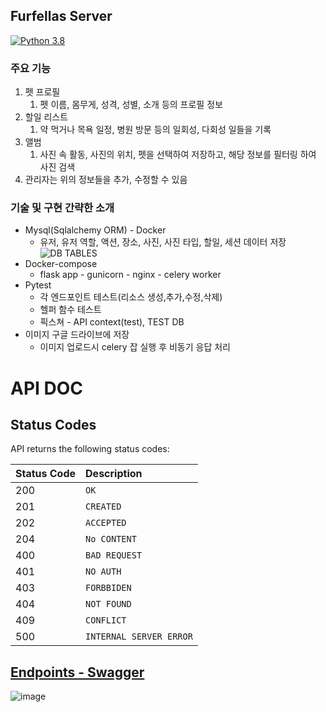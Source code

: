 ## Furfellas Server
[![Python 3.8](https://img.shields.io/badge/python-v3.8-blue)](https://www.python.org/downloads/release/python-380/)
### 주요 기능
1. 펫 프로필
   1. 펫 이름, 몸무게, 성격, 성별, 소개 등의 프로필 정보
2. 할일 리스트
   1. 약 먹거나 목욕 일정, 병원 방문 등의 일회성, 다회성 일들을 기록
3. 앨범
   1. 사진 속 활동, 사진의 위치, 펫을 선택하여 저장하고, 해당 정보를 필터링 하여 사진 검색
4. 관리자는 위의 정보들을 추가, 수정할 수 있음
### 기술 및 구현 간략한 소개
* Mysql(Sqlalchemy ORM) - Docker
  * 유저, 유저 역할, 액션, 장소, 사진, 사진 타입, 할일, 세션 데이터 저장 
  ![DB TABLES](https://user-images.githubusercontent.com/47915302/150068250-8911080d-79d7-4988-abd9-c88d3d180385.png)
* Docker-compose
  * flask app - gunicorn - nginx - celery worker
* Pytest 
  * 각 엔드포인트 테스트(리소스 생성,추가,수정,삭제)
  * 헬퍼 함수 테스트
  * 픽스쳐 - API context(test), TEST DB
* 이미지 구글 드라이브에 저장
  * 이미지 업로드시 celery 잡 실행 후 비동기 응답 처리
# API DOC
<!-- ## Authorization
| Key | Value | 
| :--- | :--- | 
| `Authorization` | Session key | -->

## Status Codes

API returns the following status codes:

| Status Code | Description |
| :--- | :--- |
| 200 | `OK` |
| 201 | `CREATED` |
| 202 | `ACCEPTED` |
| 204 | `No CONTENT` |
| 400 | `BAD REQUEST` |
| 401 | `NO AUTH` |
| 403 | `FORBBIDEN` |
| 404 | `NOT FOUND` |
| 409 | `CONFLICT` |
| 500 | `INTERNAL SERVER ERROR` |

## [Endpoints - Swagger](http://3.38.192.142:9000/api/)
![image](https://user-images.githubusercontent.com/47915302/152996073-6756901c-1e6a-4dcf-83c7-87156ba9bb66.png)
